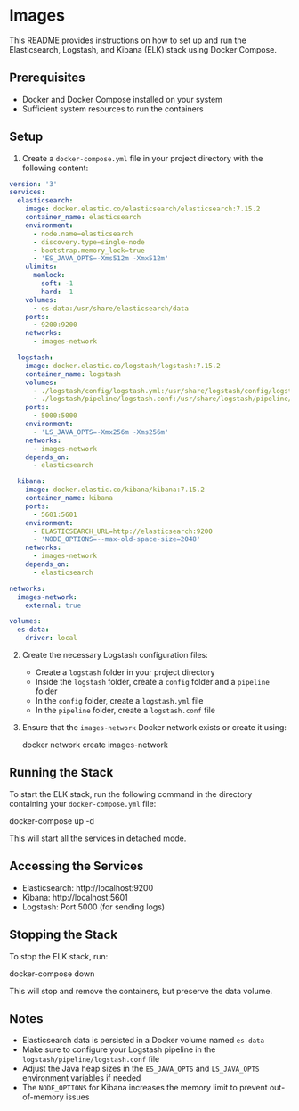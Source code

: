 # Images

This README provides instructions on how to set up and run the Elasticsearch, Logstash, and Kibana (ELK) stack using Docker Compose.

## Prerequisites

- Docker and Docker Compose installed on your system
- Sufficient system resources to run the containers

## Setup

1. Create a `docker-compose.yml` file in your project directory with the following content:

```yaml
version: '3'
services:
  elasticsearch:
    image: docker.elastic.co/elasticsearch/elasticsearch:7.15.2
    container_name: elasticsearch
    environment:
      - node.name=elasticsearch
      - discovery.type=single-node
      - bootstrap.memory_lock=true
      - 'ES_JAVA_OPTS=-Xms512m -Xmx512m'
    ulimits:
      memlock:
        soft: -1
        hard: -1
    volumes:
      - es-data:/usr/share/elasticsearch/data
    ports:
      - 9200:9200
    networks:
      - images-network

  logstash:
    image: docker.elastic.co/logstash/logstash:7.15.2
    container_name: logstash
    volumes:
      - ./logstash/config/logstash.yml:/usr/share/logstash/config/logstash.yml
      - ./logstash/pipeline/logstash.conf:/usr/share/logstash/pipeline/logstash.conf
    ports:
      - 5000:5000
    environment:
      - 'LS_JAVA_OPTS=-Xmx256m -Xms256m'
    networks:
      - images-network
    depends_on:
      - elasticsearch

  kibana:
    image: docker.elastic.co/kibana/kibana:7.15.2
    container_name: kibana
    ports:
      - 5601:5601
    environment:
      - ELASTICSEARCH_URL=http://elasticsearch:9200
      - 'NODE_OPTIONS=--max-old-space-size=2048'
    networks:
      - images-network
    depends_on:
      - elasticsearch

networks:
  images-network:
    external: true

volumes:
  es-data:
    driver: local
```

2. Create the necessary Logstash configuration files:
   - Create a `logstash` folder in your project directory
   - Inside the `logstash` folder, create a `config` folder and a `pipeline` folder
   - In the `config` folder, create a `logstash.yml` file
   - In the `pipeline` folder, create a `logstash.conf` file

3. Ensure that the `images-network` Docker network exists or create it using:
   
   docker network create images-network
   

## Running the Stack

To start the ELK stack, run the following command in the directory containing your `docker-compose.yml` file:


docker-compose up -d


This will start all the services in detached mode.

## Accessing the Services

- Elasticsearch: http://localhost:9200
- Kibana: http://localhost:5601
- Logstash: Port 5000 (for sending logs)

## Stopping the Stack

To stop the ELK stack, run:


docker-compose down


This will stop and remove the containers, but preserve the data volume.

## Notes

- Elasticsearch data is persisted in a Docker volume named `es-data`
- Make sure to configure your Logstash pipeline in the `logstash/pipeline/logstash.conf` file
- Adjust the Java heap sizes in the `ES_JAVA_OPTS` and `LS_JAVA_OPTS` environment variables if needed
- The `NODE_OPTIONS` for Kibana increases the memory limit to prevent out-of-memory issues

